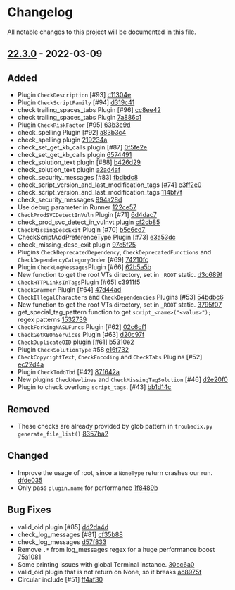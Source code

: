 # Changelog

All notable changes to this project will be documented in this file.

## [22.3.0] - 2022-03-09

## Added
* Plugin `CheckDescription` [#93] [c11304e](https://github.com/greenbone/troubadix/commit/c11304e)
* Plugin `CheckScriptFamily` [#94] [d319c41](https://github.com/greenbone/troubadix/commit/d319c41)
* check trailing_spaces_tabs Plugin [#96] [cc8ee42](https://github.com/greenbone/troubadix/commit/cc8ee42)
* check trailing_spaces_tabs Plugin [7a886c1](https://github.com/greenbone/troubadix/commit/7a886c1)
* Plugin `CheckRiskFactor` [#95] [63b3e9d](https://github.com/greenbone/troubadix/commit/63b3e9d)
* check_spelling Plugin [#92] [a83b3c4](https://github.com/greenbone/troubadix/commit/a83b3c4)
* check_spelling plugin [219234a](https://github.com/greenbone/troubadix/commit/219234a)
* check_set_get_kb_calls plugin [#87] [0f5fe2e](https://github.com/greenbone/troubadix/commit/0f5fe2e)
* check_set_get_kb_calls plugin [6574491](https://github.com/greenbone/troubadix/commit/6574491)
* check_solution_text plugin [#88] [b426d29](https://github.com/greenbone/troubadix/commit/b426d29)
* check_solution_text plugin [a2ad4af](https://github.com/greenbone/troubadix/commit/a2ad4af)
* check_security_messages [#83] [fbdbdc8](https://github.com/greenbone/troubadix/commit/fbdbdc8)
* check_script_version_and_last_modification_tags [#74] [e3ff2e0](https://github.com/greenbone/troubadix/commit/e3ff2e0)
* check_script_version_and_last_modification_tags [114bf7f](https://github.com/greenbone/troubadix/commit/114bf7f)
* check_security_messages [994a28d](https://github.com/greenbone/troubadix/commit/994a28d)
* Use debug parameter in Runner [122ce57](https://github.com/greenbone/troubadix/commit/122ce57)
* `CheckProdSVCDetectInVuln` Plugin [#71] [6d4dac7](https://github.com/greenbone/troubadix/commit/6d4dac7)
* check_prod_svc_detect_in_vulnvt plugin [cf2cb85](https://github.com/greenbone/troubadix/commit/cf2cb85)
* `CheckMissingDescExit` Plugin [#70] [b5c6cd7](https://github.com/greenbone/troubadix/commit/b5c6cd7)
* CheckScriptAddPreferenceType Plugin [#73] [e3a53dc](https://github.com/greenbone/troubadix/commit/e3a53dc)
* check_missing_desc_exit plugin [97c5f25](https://github.com/greenbone/troubadix/commit/97c5f25)
* Plugins `CheckDeprecatedDependency`, `CheckDeprecatedFunctions` and `CheckDependencyCategoryOrder` [#69] [74210fc](https://github.com/greenbone/troubadix/commit/74210fc)
* Plugin `CheckLogMessages`Plugin [#66] [62b5a5b](https://github.com/greenbone/troubadix/commit/62b5a5b)
* New function to get the root VTs directory, set in `_ROOT` static. [d3c689f](https://github.com/greenbone/troubadix/commit/d3c689f)
* `CheckHTTPLinksInTags`Plugin  [#65] [c3911f5](https://github.com/greenbone/troubadix/commit/c3911f5)
* `CheckGrammer` Plugin [#64] [47d44ad](https://github.com/greenbone/troubadix/commit/47d44ad)
* `CheckIllegalCharacters` and `CheckDependencies` Plugins [#53] [54bdbc6](https://github.com/greenbone/troubadix/commit/54bdbc6)
* New function to get the root VTs directory, set in `_ROOT` static. [3795f07](https://github.com/greenbone/troubadix/commit/3795f07)
* get_special_tag_pattern function to get `script_<name>("<value>");` regex patterns [1532739](https://github.com/greenbone/troubadix/commit/1532739)
* `CheckForkingNASLFuncs` Plugin [#62] [02c6cf1](https://github.com/greenbone/troubadix/commit/02c6cf1)
* `CheckGetKBOnServices` Plugin [#63] [d20c97f](https://github.com/greenbone/troubadix/commit/d20c97f)
* `CheckDuplicateOID` plugin [#61] [b5310e2](https://github.com/greenbone/troubadix/commit/b5310e2)
* Plugin `CheckSolutionType` #58 [e16f732](https://github.com/greenbone/troubadix/commit/e16f732)
* `CheckCopyrightText`, `CheckEncoding` and `CheckTabs` Plugins [#52] [ec22d4a](https://github.com/greenbone/troubadix/commit/ec22d4a)
* Plugin `CheckTodoTbd` [#42] [87f642a](https://github.com/greenbone/troubadix/commit/87f642a)
* New plugins `CheckNewlines` and `CheckMissingTagSolution` [#46] [d2e20f0](https://github.com/greenbone/troubadix/commit/d2e20f0)
* Plugin to check overlong `script_tags`. [#43] [bb1d14c](https://github.com/greenbone/troubadix/commit/bb1d14c)

## Removed
* These checks are already provided by glob pattern in `troubadix.py` `generate_file_list()` [8357ba2](https://github.com/greenbone/troubadix/commit/8357ba2)

## Changed
* Improve the usage of root, since a `NoneType` return crashes our run. [dfde035](https://github.com/greenbone/troubadix/commit/dfde035)
* Only pass `plugin.name` for performance [1f8489b](https://github.com/greenbone/troubadix/commit/1f8489b)

## Bug Fixes
* valid_oid plugin [#85] [dd2da4d](https://github.com/greenbone/troubadix/commit/dd2da4d)
* check_log_messages [#81] [cf35b88](https://github.com/greenbone/troubadix/commit/cf35b88)
* check_log_messages [d57f833](https://github.com/greenbone/troubadix/commit/d57f833)
* Remove `.*` from log_messages regex for a huge performance boost [75a1081](https://github.com/greenbone/troubadix/commit/75a1081)
* Some printing issues with global Terminal instance. [30cc6a0](https://github.com/greenbone/troubadix/commit/30cc6a0)
* valid_oid plugin that is not return on None, so it breaks [ac8975f](https://github.com/greenbone/troubadix/commit/ac8975f)
* Circular include [#51] [ff4af30](https://github.com/greenbone/troubadix/commit/ff4af30)

[22.3.0]: https://github.com/greenbone/troubadix/compare/22.2.0...22.3.0